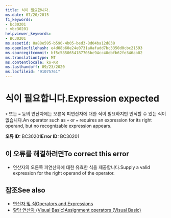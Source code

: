 ```yaml
---
title: 식이 필요합니다.
ms.date: 07/20/2015
f1_keywords:
- bc30201
- vbc30201
helpviewer_keywords:
- BC30201
ms.assetid: 8a88e595-b590-4b05-bed3-8d04ba12d838
ms.openlocfilehash: e4d08b60e24e0731a0afadd7bc3350d0cbc21593
ms.sourcegitcommit: bf5c5850654187705bc94cc40ebfb62fe346ab02
ms.translationtype: MT
ms.contentlocale: ko-KR
ms.lasthandoff: 09/23/2020
ms.locfileid: "91075761"
---
```

# <a name="expression-expected"></a><span data-ttu-id="a92af-102">식이 필요합니다.</span><span class="sxs-lookup"><span data-stu-id="a92af-102">Expression expected</span></span>

<span data-ttu-id="a92af-103">`+` 또는 `=` 등의 연산자에는 오른쪽 피연산자에 대한 식이 필요하지만 인식할 수 있는 식이 없습니다.</span><span class="sxs-lookup"><span data-stu-id="a92af-103">An operator such as `+` or `=` requires an expression for its right operand, but no recognizable expression appears.</span></span>  
  
 <span data-ttu-id="a92af-104">**오류 ID:** BC30201</span><span class="sxs-lookup"><span data-stu-id="a92af-104">**Error ID:** BC30201</span></span>  
  
## <a name="to-correct-this-error"></a><span data-ttu-id="a92af-105">이 오류를 해결하려면</span><span class="sxs-lookup"><span data-stu-id="a92af-105">To correct this error</span></span>  
  
- <span data-ttu-id="a92af-106">연산자의 오른쪽 피연산자에 대한 유효한 식을 제공합니다.</span><span class="sxs-lookup"><span data-stu-id="a92af-106">Supply a valid expression for the right operand of the operator.</span></span>  
  
## <a name="see-also"></a><span data-ttu-id="a92af-107">참조</span><span class="sxs-lookup"><span data-stu-id="a92af-107">See also</span></span>

- [<span data-ttu-id="a92af-108">연산자 및 식</span><span class="sxs-lookup"><span data-stu-id="a92af-108">Operators and Expressions</span></span>](../programming-guide/language-features/operators-and-expressions/index.md)
- [<span data-ttu-id="a92af-109">할당 연산자 (Visual Basic)</span><span class="sxs-lookup"><span data-stu-id="a92af-109">Assignment operators (Visual Basic)</span></span>](../language-reference/operators/assignment-operators.md)

